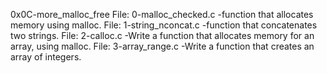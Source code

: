 0x0C-more_malloc_free
File: 0-malloc_checked.c -function that allocates memory using malloc.
File: 1-string_nconcat.c -function that concatenates two strings.
File: 2-calloc.c -Write a function that allocates memory for an array, using malloc.
File: 3-array_range.c -Write a function that creates an array of integers.
